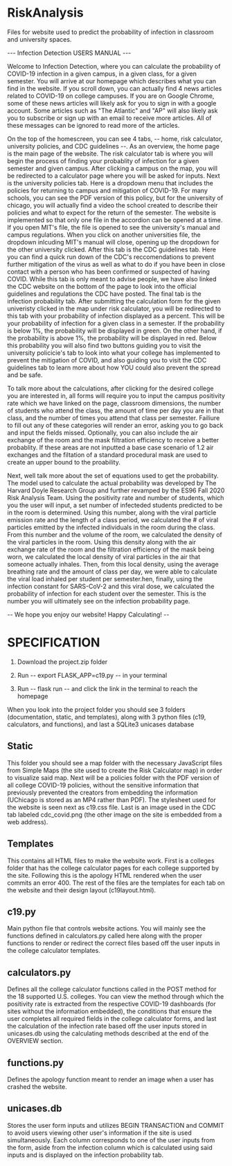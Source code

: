 # RiskAnalysis
Files for website used to predict the probability of infection in classroom and university spaces.

--- Infection Detection USERS MANUAL ---

Welcome to Infection Detection, where you can calculate the probability of COVID-19 infection in a given campus, in a given class, for a given semester. You will arrive at our homepage which describes what you can find in the website. If you scroll down, you can actually find 4 news articles related to COVID-19 on college campuses. If you are on Google Chrome, some
of these news articles will likely ask for you to sign in with a google account. Some articles such as "The Atlantic" and "AP" will also likely ask you to subscribe or sign up with an email to receive more articles.
All of these messages can be ignored to read more of the articles.

On the top of the homescreen, you can see 4 tabs, -- home, risk calculator, university policies, and CDC guidelines --. As an overview, the home page is the main page of the website. The risk calculator tab is where you will begin the process
of finding your probablity of infection for a given semester and given campus. After clicking a campus on the map, you will be redirected to a calculator page where you will be asked for inputs. Next is the university policies tab.
Here is a dropdown menu that includes the policies for returning to campus and mitigation of COVID-19. For many schools, you can see the PDF version of this policy, but for the university of chicago, you will actually find a video
the school created to describe their policies and what to expect for the return of the semester. The website is implemented so that only one file in the accordion can be opened at a time. If you open MIT's file, the file is opened
to see the university's manual and campus regulations. When you click on another universities file, the dropdown inlcuding MIT's manual will close, opening up the dropdown for the other university clicked. After this tab is the CDC
guidelines tab. Here you can find a quick run down of the CDC's reccomendations to prevent further mitigation of the virus as well as what to do if you have been in close contact with a person who has been confirmed or suspected
of having COVID. While this tab is only meant to advise people, we have also linked the CDC website on the bottom of the page to look into the official guidelines and regulations the CDC have posted. The final tab is the infection
probability tab. After submitting the calculation form for the given univeristy clicked in the map under risk calculator, you will be redirected to this tab with your probability of infection displayed as a percent. This will be your
probability of infection for a given class in a semester. If the probability is below 1%, the probability will be displayed in green. On the other hand, if the probability is above 1%, the probability will be displayed in red. Below
this probability you will also find two buttons guiding you to visit the university policicie's tab to look into what your college has implemented to prevent the mitigation of COVID, and also guiding you to visit the CDC guidelines
tab to learn more about how YOU could also prevent the spread and be safe.

To talk more about the calculations, after clicking for the desired college you are interested in, all forms will require you to input the campus positivity rate which we have linked on the page, classroom dimensions, the number of students who attend the class, the amount of time per day you
are in that class, and the number of times you attend that class per semester. Failiure to fill out any of these categories will render an error, asking you to go back and input the fields missed. Optionally, you can also include
the air exchange of the room and the mask filtration efficiency to receive a better probablity. If these areas are not inputted a base case scenario of 1.2 air exchanges and the filtation of a standard procedural mask are used to
create an upper bound to the proability.

Next, well talk more about the set of equations used to get the probability. The model used to calculate the actual probability was developed by The Harvard Doyle Research Group and further revamped by the ES96 Fall 2020
Risk Analysis Team. Using the positivity rate and number of students, which you the user will input, a set number of infecteded students predicted to be in the room is determined. Using this number, along with the viral
particle emission rate and the length of a class period, we calculated the # of viral particles emitted by the infected individuals in the room during the class. From this number and the volume of the room, we calculated
the density of the viral particles in the room. Using this density along with the air exchange rate of the room and the filtration efficiency of the mask being worn, we calculated the local density of viral particles in
the air that someone actually inhales. Then, from this local density, using the average breathing rate and the amount of class per day, we were able to calculate the viral load inhaled per student per semester.hen, finally,
using the infection constant for SARS-CoV-2 and this viral dose, we calculated the probability of infection for each student over the semester. This is the number you will ultimately see on the infection probability page.


-- We hope you enjoy our website! Happy Calculating! --

# SPECIFICATION

1) Download the project.zip folder

2) Run -- export FLASK_APP=c19.py -- in your terminal

3) Run -- flask run -- and click the link in the terminal to reach the homepage

When you look into the project folder you should see 3 folders (documentation, static, and templates), along with 3 python files (c19, calculators, and functions), and last a SQLite3 unicases database

## Static
This folder you should see a map folder with the necessary JavaScript files from Simple Maps (the site used to create the Risk Calculator map) in order to visualize said map. Next will be a policies folder with the PDF
version of all college COVID-19 policies, without the sensitive information that previously prevented the creators from embedding the information (UChicago is stored as an MP4 rather than PDF). The stylesheet used
for the website is seen next as c19.css file. Last is an image used in the CDC tab labeled cdc_covid.png (the other image on the site is embedded from a web address).

## Templates
This contains all HTML files to make the website work. First is a colleges folder that has the college calculator pages for each college supported by the site. Following this is the apology HTML rendered when the user
commits an error 400. The rest of the files are the templates for each tab on the website and their design layout (c19layout.html).

## c19.py
Main python file that controls website actions. You will mainly see the functions defined in calculators.py called here along with the proper functions to render or redirect the correct files based off the user
inputs in the college calculator templates.

## calculators.py
Defines all the college calculator functions called in the POST method for the 18 supported U.S. colleges. You can view the method through which the positivity rate is extracted from the respective COVID-19
dashboards (for sites without the information embedded), the conditions that ensure the user completes all required fields in the college calculator forms, and last the calculation of the infection rate based off the
user inputs stored in unicases.db using the calculating methods described at the end of the OVERVIEW section.

## functions.py
Defines the apology function meant to render an image when a user has crashed the website.

## unicases.db
Stores the user form inputs and utilizes BEGIN TRANSACTION and COMMIT to avoid users viewing other user's information if the site is used simultaneously. Each column corresponds to one of the user inputs from the form,
aside from the infection column which is calculated using said inputs and is displayed on the infection probability tab.

